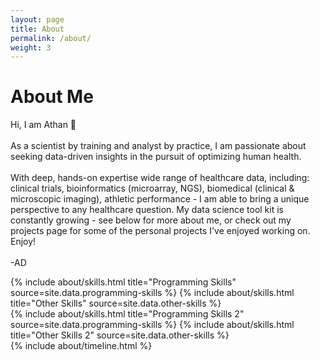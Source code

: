 ```yaml
---
layout: page
title: About
permalink: /about/
weight: 3
---
```


# **About Me**

Hi, I am Athan :wave:<br>
<br>
As a scientist by training and analyst by practice, I am passionate about seeking data-driven insights in the pursuit of optimizing human health. <br>
<br>
With deep, hands-on expertise wide range of healthcare data, including: clinical trials, bioinformatics (microarray, NGS), biomedical (clinical & microscopic imaging), athletic performance - I am able to bring a unique perspective to any healthcare question. My data science tool kit is constantly growing - see below for more about me, or check out my projects page for some of the personal projects I've enjoyed working on. Enjoy! <br>
<br>
-AD

<div class="row">
{% include about/skills.html title="Programming Skills" source=site.data.programming-skills %}
{% include about/skills.html title="Other Skills" source=site.data.other-skills %}
</div>

<div class="row">
{% include about/skills.html title="Programming Skills 2" source=site.data.programming-skills %}
{% include about/skills.html title="Other Skills 2" source=site.data.other-skills %}
</div>

<div class="row">
{% include about/timeline.html %}
</div>
